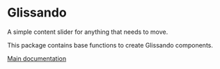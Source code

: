 # Glissando

A simple content slider for anything that needs to move. 

This package contains base functions to create Glissando components.

[Main documentation](https://github.com/ArthurClemens/glissando)

